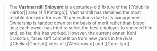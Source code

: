 > The **Vashnarstill Shipyard** is a centuries-old fixture of the [[Yolubilis Harbor]] area of [[Kintargo]]. Vashnarstill has remained the most reliable dockyard for over 10 generations due to its management. Ownership is handed down on the basis of merit rather than blood ties; each owner has tried to select the best employee to succeed him and, so far, this has worked. However, the current owner, Kohl Draksitus, faces stiff competition from new yards in the rival [[Cheliax|Chelish]] cites of [[Westcrown]] and [[Corentyn]].








